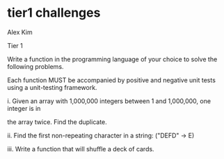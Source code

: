 # tier1 challenges
Alex Kim

Tier 1

Write a function in the programming language of your choice to solve the following problems.

Each function MUST be accompanied by positive and negative unit tests using a unit-testing framework.

i. Given an array with 1,000,000 integers between 1 and 1,000,000, one integer is in

the array twice. Find the duplicate.

ii. Find the first non-repeating character in a string: (&quot;DEFD&quot; -&gt; E)

iii. Write a function that will shuffle a deck of cards.
